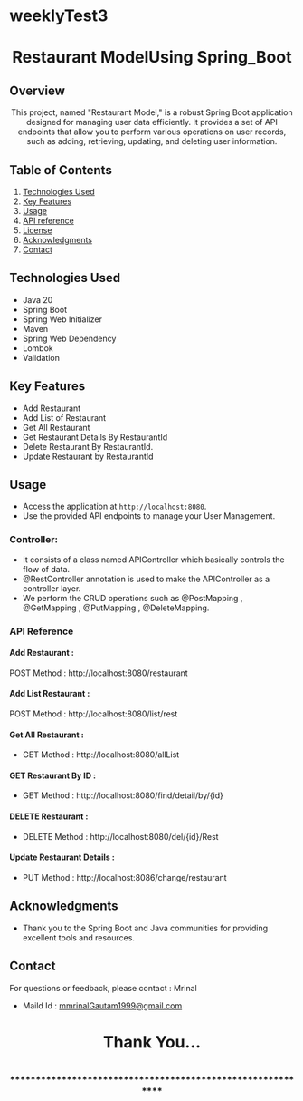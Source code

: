 # weeklyTest3
# <h1 align = "center"> Restaurant ModelUsing Spring_Boot </h1>


<!-- Project Description -->
## Overview
<p align="center">This project, named "Restaurant Model," is a robust Spring Boot application designed for managing user data efficiently. It provides a set of API endpoints that allow you to perform various operations on user records, such as adding, retrieving, updating, and deleting user information. 
</p>

<!-- Table of Contents -->
## Table of Contents
1. [Technologies Used](#technologies-used)
2. [Key Features](#key-features)
3. [Usage](#usage)
4. [API reference](#api-reference)
5. [License](#license)
6. [Acknowledgments](#acknowledgments)
7. [Contact](#contact)

<!-- Technologies Used -->
## Technologies Used
- Java 20
- Spring Boot
- Spring Web Initializer
- Maven
- Spring Web Dependency
- Lombok
- Validation


<!-- Key Features -->
## Key Features
- Add Restaurant
- Add List of Restaurant
- Get All Restaurant
- Get Restaurant Details By RestaurantId
- Delete Restaurant By RestaurantId.
- Update Restaurant by RestaurantId

<!-- Usage -->
## Usage
- Access the application at `http://localhost:8080`.
- Use the provided API endpoints to manage your User Management.

### Controller:
- It consists of a class named APIController which basically controls the flow of data.
- @RestController annotation is used to make the APIController as a controller layer.
- We perform the CRUD operations such as @PostMapping , @GetMapping , @PutMapping , @DeleteMapping.

### API Reference

#### Add Restaurant :
POST Method :  http://localhost:8080/restaurant

#### Add List Restaurant :
POST Method :  http://localhost:8080/list/rest

#### Get All Restaurant :
 - GET Method : http://localhost:8080/allList

 #### GET Restaurant By ID :
 - GET Method :   http://localhost:8080/find/detail/by/{id}

 #### DELETE Restaurant :
 - DELETE Method :   http://localhost:8080/del/{id}/Rest

  #### Update Restaurant Details :
 - PUT Method :   http://localhost:8086/change/restaurant




 <!-- Acknowledgments -->
## Acknowledgments
- Thank you to the Spring Boot and Java communities for providing excellent tools and resources.

<!-- Contact -->
## Contact
For questions or feedback, please contact : Mrinal   
- Maild Id : mmrinalGautam1999@gmail.com

<h1 align="center">Thank You...<h1>
<h3 align = "center"> ***********************************************************<h3>
